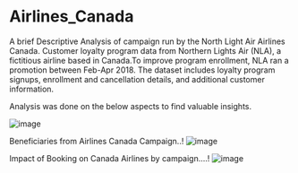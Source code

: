 # Airlines_Canada
A brief Descriptive Analysis of campaign run by the North Light Air Airlines Canada.
Customer loyalty program data from Northern Lights Air (NLA), a fictitious airline based in Canada.To improve program enrollment, NLA ran a promotion between Feb-Apr 2018. The dataset includes loyalty program signups, enrollment and cancellation details, and additional customer information.

Analysis was done on the below aspects to find valuable insights.


![image](https://github.com/user-attachments/assets/0bdff6bd-9ffb-4ffc-9d1c-83622322d163)

Beneficiaries from Airlines Canada Campaign..!
![image](https://github.com/user-attachments/assets/2ed45998-3be9-4d2e-a808-48f95c7007e1)

Impact of Booking on Canada Airlines by campaign....!
![image](https://github.com/user-attachments/assets/1eaab440-5706-4379-bacc-d1e64effe69a)
